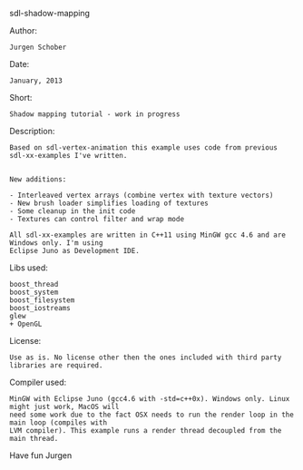 sdl-shadow-mapping

Author:

	Jurgen Schober
	
Date:
   
	January, 2013
	
Short:
  
	Shadow mapping tutorial - work in progress

Description:

	Based on sdl-vertex-animation this example uses code from previous sdl-xx-examples I've written.
	
	
	New additions:
	
	- Interleaved vertex arrays (combine vertex with texture vectors)
	- New brush loader simplifies loading of textures
	- Some cleanup in the init code
	- Textures can control filter and wrap mode
	
	All sdl-xx-examples are written in C++11 using MinGW gcc 4.6 and are Windows only. I'm using
	Eclipse Juno as Development IDE.

Libs used:

	boost_thread
	boost_system
	boost_filesystem
	boost_iostreams
	glew
	+ OpenGL

License:

	Use as is. No license other then the ones included with third party libraries are required.

Compiler used:

	MinGW with Eclipse Juno (gcc4.6 with -std=c++0x). Windows only. Linux might just work, MacOS will 
	need some work due to the fact OSX needs to run the render loop in the main loop (compiles with 
	LVM compiler). This example runs a render thread decoupled from the main thread.

Have fun
Jurgen
